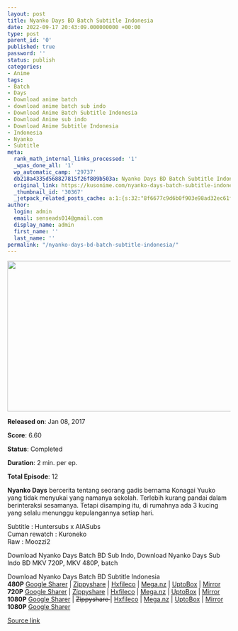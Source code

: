 ```yaml
---
layout: post
title: Nyanko Days BD Batch Subtitle Indonesia
date: 2022-09-17 20:43:09.000000000 +00:00
type: post
parent_id: '0'
published: true
password: ''
status: publish
categories:
- Anime
tags:
- Batch
- Days
- Download anime batch
- download anime batch sub indo
- Download Anime Batch Subtitle Indonesia
- Download Anime sub indo
- Download Anime Subtitle Indonesia
- Indonesia
- Nyanko
- Subtitle
meta:
  rank_math_internal_links_processed: '1'
  _wpas_done_all: '1'
  wp_automatic_camp: '29737'
  db218a4335d568827815f26f809b503a: Nyanko Days BD Batch Subtitle Indonesia
  original_link: https://kusonime.com/nyanko-days-batch-subtitle-indonesia/
  _thumbnail_id: '30367'
  _jetpack_related_posts_cache: a:1:{s:32:"8f6677c9d6b0f903e98ad32ec61f8deb";a:2:{s:7:"expires";i:1663490766;s:7:"payload";a:3:{i:0;a:1:{s:2:"id";i:30134;}i:1;a:1:{s:2:"id";i:30132;}i:2;a:1:{s:2:"id";i:30055;}}}}
author:
  login: admin
  email: senseads014@gmail.com
  display_name: admin
  first_name: ''
  last_name: ''
permalink: "/nyanko-days-bd-batch-subtitle-indonesia/"
---
```

<p><img width="604" height="340" src="{{ site.baseurl }}/assets/2022/09/Nyanko-Days-Batch-Subtitle-Indonesia-604x340.jpg" class="attachment-thumb-large size-thumb-large wp-post-image" alt="" loading="lazy" title="Nyanko Days BD Batch Subtitle Indonesia" srcset="https://kusonime.com/wp-content/uploads/2017/04/Nyanko-Days-Batch-Subtitle-Indonesia-604x340.jpg 604w, https://kusonime.com/wp-content/uploads/2017/04/Nyanko-Days-Batch-Subtitle-Indonesia-300x169.jpg 300w, https://kusonime.com/wp-content/uploads/2017/04/Nyanko-Days-Batch-Subtitle-Indonesia-768x432.jpg 768w, https://kusonime.com/wp-content/uploads/2017/04/Nyanko-Days-Batch-Subtitle-Indonesia-1024x576.jpg 1024w, https://kusonime.com/wp-content/uploads/2017/04/Nyanko-Days-Batch-Subtitle-Indonesia-520x293.jpg 520w, https://kusonime.com/wp-content/uploads/2017/04/Nyanko-Days-Batch-Subtitle-Indonesia.jpg 1280w" sizes="(max-width: 604px) 100vw, 604px" />
<p><b>Released on</b>: Jan 08, 2017</p>
<p>
<p><b>Score</b>: 6.60</p>
<p>
<p><b>Status</b>: Completed</p>
<p>
<p><b>Duration</b>: 2 min. per ep.</p>
<p>
<p><b>Total Episode</b>: 12</p>
<p>
<p><strong>Nyanko Days</strong> bercerita tentang seorang gadis bernama Konagai Yuuko yang tidak menyukai yang namanya sekolah. Terlebih kurang pandai dalam berinteraksi sesamanya. Tetapi disamping itu, di rumahnya ada 3 kucing yang selalu menunggu kepulangannya setiap hari.</p>
<p>
<p>Subtitle : Huntersubs x AIASubs<br /> Cuman rewatch : Kuroneko<br /> Raw : Moozzi2</p>
<p>
<p>Download Nyanko Days Batch BD Sub Indo, Download Nyanko Days Sub Indo BD MKV 720P, MKV 480P, batch</p>
<p>
<div class="smokeddl">
<div class="smokettl">Download Nyanko Days Batch BD Subtitle Indonesia</div>
<div class="smokeurl"><strong>480P</strong> <a href="https://acefile.co/f/52610031/kusonime-nyanko-days-bd-480p-rar" target="_blank" rel="noopener noreferrer">Google Sharer</a> | <a href="https://www85.zippyshare.com/v/zV9OotCz/file.html" target="_blank" rel="noopener">Zippyshare</a> | <a href="https://hxfile.co/09jzh9g6wbmv" target="_blank" rel="noopener">Hxfileco</a> | <a href="https://mega.nz/file/ETgUVbBT#AUBR-towNvhl2cMy8KdS2iDdOR8qg2ZclVuMa8bt7LM" target="_blank" rel="noopener noreferrer">Mega.nz</a> | <a href="https://uptobox.com/lq3ob1q08ss4" target="_blank" rel="noopener">UptoBox</a> | <a href="https://mir.cr/LP1B9XK2" target="_blank" rel="noopener">Mirror</a></div>
<div class="smokeurl"><strong>720P</strong> <a href="https://acefile.co/f/52610032/kusonime-nyanko-days-bd-720p-rar" target="_blank" rel="noopener noreferrer">Google Sharer</a> | <a href="https://www40.zippyshare.com/v/QxZCCGYl/file.html" target="_blank" rel="noopener">Zippyshare</a> | <a href="https://hxfile.co/6um2jukxnm41" target="_blank" rel="noopener">Hxfileco</a> | <a href="https://mega.nz/file/1LpSEbjJ#HQQ8p04cFa8vvJTJoVI2SDxeZf_okClIaQossRt-cmM" target="_blank" rel="noopener noreferrer">Mega.nz</a> | <a href="https://uptobox.com/4a5uzeljthq5" target="_blank" rel="noopener">UptoBox</a> | <a href="https://mir.cr/1RTUHFYH" target="_blank" rel="noopener">Mirror</a></div>
<div class="smokeurl"><strong>1080P</strong> <a href="https://acefile.co/f/52610034/kusonime-nyanko-days-bd-1080p-rar" target="_blank" rel="noopener noreferrer">Google Sharer</a> | <del datetime="2021-08-22T06:21:08+00:00">Zippyshare </del>| <a href="https://hxfile.co/fsr8l1v5yjxm" target="_blank" rel="noopener">Hxfileco</a> | <a href="https://mega.nz/file/EbpUQBpJ#h4UWcccwjoP5I7vFOc-KeyLI8nrGW0xptzOxAQBVyXs" target="_blank" rel="noopener noreferrer">Mega.nz</a> | <a href="https://uptobox.com/35qy59sjts2e" target="_blank" rel="noopener">UptoBox</a> | <a href="https://mir.cr/0GHBXIBN" target="_blank" rel="noopener">Mirror</a></div>
<div class="smokeurl"><strong>1080P</strong> <a href="https://acefile.co/f/52610036/kusonime-nyanko-days-bd-fontsubs-rar" target="_blank" rel="noopener noreferrer">Google Sharer</a></div>
</div>
<p><a href="https://kusonime.com/nyanko-days-batch-subtitle-indonesia/">Source link </a></p>
